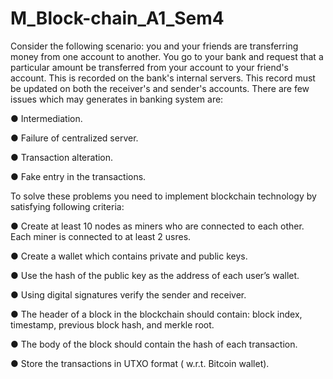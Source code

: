 # M_Block-chain_A1_Sem4
Consider the following scenario: you and your friends are transferring money from one account to another. You go to your bank and request that a particular amount be transferred from your account to your friend's account. This is recorded on the bank's internal servers. This record must be updated on both the receiver's and sender's accounts.
There are few issues which may generates in banking system are: 

● Intermediation. 

● Failure of centralized server. 

● Transaction alteration. 

● Fake entry in the transactions. 

To solve these problems you need to implement blockchain technology by satisfying following criteria: 

● Create at least 10 nodes as miners who are connected to each other. Each miner is connected to at least 2 usres. 

● Create a wallet which contains private and public keys. 

● Use the hash of the public key as the address of each user’s wallet. 

● Using digital signatures verify the sender and receiver.

● The header of a block in the blockchain should contain: block index, timestamp, previous block hash, and merkle root. 

● The body of the block should contain the hash of each transaction.

● Store the transactions in UTXO format ( w.r.t. Bitcoin wallet). 

